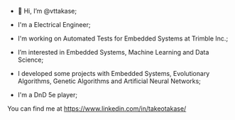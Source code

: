 - 👋 Hi, I’m @vttakase;

- I'm a Electrical Engineer;
- I'm working on Automated Tests for Embedded Systems at Trimble Inc.;
- I’m interested in Embedded Systems, Machine Learning and Data Science;
- I developed some projects with Embedded Systems, Evolutionary Algorithms, Genetic Algorithms and Artificial Neural Networks;
- I'm a DnD 5e player;

You can find me at https://www.linkedin.com/in/takeotakase/
